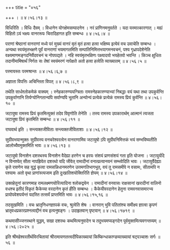 +++
title = "०५६"

+++
।  ॥  ४।५६।१३  ॥   

  

विधिरिति । विधिः दैवम् । विधानेन योगक्षेमसम्पादनेन । नरं प्राणिनमनुवर्तते । यदा यस्मात्कारणात् । मह्यं विहितो ऽयं भक्ष्यः वानररूपः चिरादिहागत इति सम्बन्धः  ॥  ४।५६।४  ॥   

  

पराणां श्रेष्ठानां वानराणां मध्ये परं मुख्यं वानरं मृतं मृतं हत्वा हत्वा भक्षिष्य इत्येवं वच उवाचेति सम्बन्धः । अन्यथा स्वयंमृतभक्षणे पूर्वं वानराणां भयमागतमिति सम्पातिनिमित्तभयागमनवचनं, पश्य गृध्रापदेशेनेति वक्ष्यमाणमङ्गदनिर्वेदवचनं च नोपपद्यते । नहि स्वयंमृतभक्षिणः पक्ष्यादयो भयहेतवो भवन्ति । किञ्च क्षुधितः तदानीमामिषार्थं निर्गतः सः तेषां स्वयंमरणं नापेक्षते अतो हत्वा हत्वेति व्याख्यातम्  ॥  ४।५६।५  ॥   

  

परमायस्तः परमश्रान्तः  ॥  ४।५६।६,७  ॥   

  

अज्ञाता विपत्तिः अचिन्तिता विपत्  ॥  ४।५६।८,९  ॥   

  

तथेति सार्धश्लोकमेकं वाक्यम् । स्नेहकारुण्ययन्त्रिताः रामस्नेहकारुण्याभ्यां निबद्धाः वयं यथा तथा उपकुर्वन्ति उपकुर्वाणानि तिर्यग्योनिगतान्यपि सर्वाण्यपि भूतानि अन्योन्यं प्रत्येकं प्रत्येकं रामस्य प्रियं कुर्वन्ति  ॥  ४।५६।१०  ॥   

  

जटायुषा रामस्य प्रियं कृतमित्युक्तं तदेव विवृणोति तेनेति । तस्य रामस्य उपकारार्थम् आत्मानं त्यजता जटायुषा प्रियं कृतमिति सम्बन्धः  ॥  ४।५६।११  ॥   

  

राघवार्थ इति । सन्त्यक्तजीविताः सन्त्यक्तजीविताशाः  ॥  ४।५६।१२  ॥   

  

सुग्रीवभयान्मुक्तः सुग्रीवस्य वनचरेश्वरत्वेन वानराणामिव जटायुषो ऽपि सुग्रीवनिमित्तकं भयं सम्भविष्यतीति आलोच्यैवमुक्तमिति भावः  ॥  ४।५६।१३  ॥   

  

जटायुषो विनाशेन दशरथस्य विनाशेन वैदेह्या हरणेन च हरयः संशयं प्राणसंशयं गता इति योजना । जटायुर्यदि न विनश्येत् सीता नापह्रियेत दशरथो यदि जीवेत् रामादीनां वनात्प्रत्यानयनं सम्भवेदिति भावः । जटायुर्वैदेह्याः कृते रावणेन सह युद्धं कृत्वा रामसन्निधानमरणेन उत्तमगतिभागभूत्, वयं तु रामसमीपे न वसामः, सीतामपि न पश्यामः अतो वृथा प्राणांस्त्यजाम इति दुःखातिशयोक्तिरिति ज्ञेयम्  ॥  ४।५६।१४  ॥   

  

उक्तहेतूनां कारणमाह रामलक्ष्मणयोरित्यादिना श्लोकद्वयेन । रामादीनां वनवासः राक्षसानां खरादीनां वालिनो वधश्च इतीदं विकृतं कैकेय्या वरदानेन कृतं हीति सम्बन्धः । कैकेयीवरदानेन हेतुना रामवनवासमारभ्य प्रायोपवेशपर्यन्तं यदस्ति तत्सर्वं प्राप्तमिति भावः  ॥  ४।५६।१५,१६  ॥   

  

तदसुखमिति । वचः भ्रातृनिधनज्ञापकं वचः, श्रुत्वेति शेषः । वानरान् भुवि पतितांश्च समीक्ष्य ज्ञात्वा कृपणं भ्रातृवधप्रकारप्रश्नत्वाद्दीनं वच इत्यनुषङ्गः । उदाहृतवान् पृष्टवान्  ॥  ४।५६।१७१९  ॥   

  

कथमासीज्जनस्थाने युद्धम्, सखा दशरथः कथमित्यनुवादेन च तदुभयमप्यङ्गदेन पूर्वमुक्तमित्यवगन्तव्यम्  ॥  ४।५६।२०२५  ॥   

  

इति श्रीमहेश्वरतीर्थविरचितायां श्रीरामायणतत्त्वदीपिकाख्यायां किष्किन्धाकाण्डव्याख्यायां षट्पञ्चाशः सर्गः  ॥  ५६  ॥   

  

